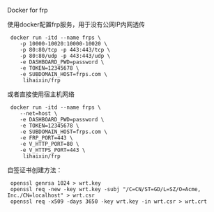 Docker for frp

使用docker配置frp服务，用于没有公网IP内网透传

     docker run -itd --name frps \
        -p 10000-10020:10000-10020 \
        -p 80:80/tcp -p 443:443/tcp \
        -p 80:80/udp -p 443:443/udp \
        -e DASHBOARD_PWD=password \
        -e TOKEN=12345678 \
        -e SUBDOMAIN_HOST=frps.com \
         lihaixin/frp
         
 或者直接使用宿主机网络
 
     docker run -itd --name frps \
        --net=host \
        -e DASHBOARD_PWD=password \
        -e TOKEN=12345678 \
        -e SUBDOMAIN_HOST=frps.com \
        -e FRP_PORT=443 \
        -e V_HTTP_PORT=80 \
        -e V_HTTPS_PORT=443 \
         lihaixin/frp

自签证书创建方法：

     openssl genrsa 1024 > wrt.key
     openssl req -new -key wrt.key -subj "/C=CN/ST=GD/L=SZ/O=Acme, Inc./CN=localhost" > wrt.csr
     openssl req -x509 -days 3650 -key wrt.key -in wrt.csr > wrt.crt
     
     

